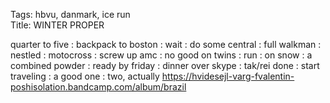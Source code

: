 Tags: hbvu, danmark, ice run  
Title: WINTER PROPER  
  
quarter to five : backpack to boston : wait : do some central : full walkman : nestled : motocross : screw up amc : no good on twins : run : on snow : a combined powder : ready by friday : dinner over skype : tak/rei done : start traveling : a good one : two, actually
<https://hvidesejl-varg-fvalentin-poshisolation.bandcamp.com/album/brazil>  
